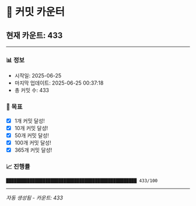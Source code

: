 # 🔢 커밋 카운터

## 현재 카운트: 433

---

### 📊 정보
- 시작일: 2025-06-25
- 마지막 업데이트: 2025-06-25 00:37:18
- 총 커밋 수: 433

### 🎯 목표
- [x] 1개 커밋 달성!
- [x] 10개 커밋 달성!
- [x] 50개 커밋 달성!
- [x] 100개 커밋 달성!
- [x] 365개 커밋 달성!

### 📈 진행률
```
██████████████████████████████████████████████████ 433/100
```

---
*자동 생성됨 - 카운트: 433*
